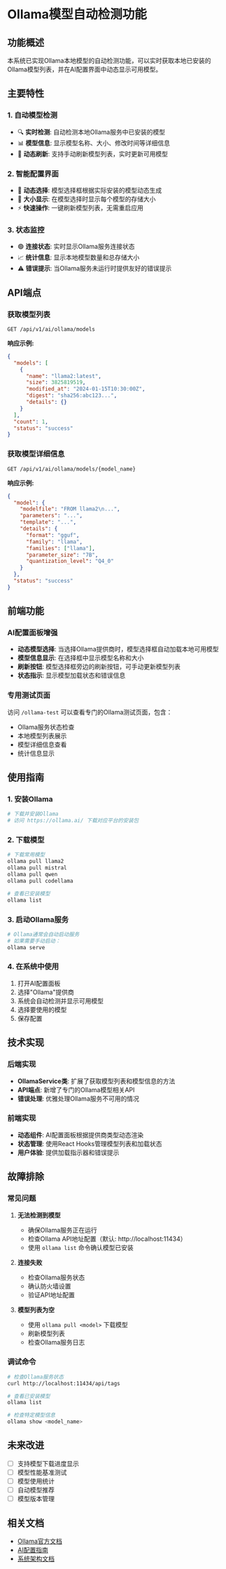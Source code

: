 # Ollama模型自动检测功能

## 功能概述

本系统已实现Ollama本地模型的自动检测功能，可以实时获取本地已安装的Ollama模型列表，并在AI配置界面中动态显示可用模型。

## 主要特性

### 1. 自动模型检测
- 🔍 **实时检测**: 自动检测本地Ollama服务中已安装的模型
- 📊 **模型信息**: 显示模型名称、大小、修改时间等详细信息
- 🔄 **动态刷新**: 支持手动刷新模型列表，实时更新可用模型

### 2. 智能配置界面
- 🎯 **动态选择**: 模型选择框根据实际安装的模型动态生成
- 📏 **大小显示**: 在模型选择时显示每个模型的存储大小
- ⚡ **快速操作**: 一键刷新模型列表，无需重启应用

### 3. 状态监控
- 🟢 **连接状态**: 实时显示Ollama服务连接状态
- 📈 **统计信息**: 显示本地模型数量和总存储大小
- ⚠️ **错误提示**: 当Ollama服务未运行时提供友好的错误提示

## API端点

### 获取模型列表
```
GET /api/v1/ai/ollama/models
```

**响应示例:**
```json
{
  "models": [
    {
      "name": "llama2:latest",
      "size": 3825819519,
      "modified_at": "2024-01-15T10:30:00Z",
      "digest": "sha256:abc123...",
      "details": {}
    }
  ],
  "count": 1,
  "status": "success"
}
```

### 获取模型详细信息
```
GET /api/v1/ai/ollama/models/{model_name}
```

**响应示例:**
```json
{
  "model": {
    "modelfile": "FROM llama2\n...",
    "parameters": "...",
    "template": "...",
    "details": {
      "format": "gguf",
      "family": "llama",
      "families": ["llama"],
      "parameter_size": "7B",
      "quantization_level": "Q4_0"
    }
  },
  "status": "success"
}
```

## 前端功能

### AI配置面板增强
- **动态模型选择**: 当选择Ollama提供商时，模型选择框自动加载本地可用模型
- **模型信息显示**: 在选择框中显示模型名称和大小
- **刷新按钮**: 模型选择框旁边的刷新按钮，可手动更新模型列表
- **状态指示**: 显示模型加载状态和错误信息

### 专用测试页面
访问 `/ollama-test` 可以查看专门的Ollama测试页面，包含：
- Ollama服务状态检查
- 本地模型列表展示
- 模型详细信息查看
- 统计信息显示

## 使用指南

### 1. 安装Ollama
```bash
# 下载并安装Ollama
# 访问 https://ollama.ai/ 下载对应平台的安装包
```

### 2. 下载模型
```bash
# 下载常用模型
ollama pull llama2
ollama pull mistral
ollama pull qwen
ollama pull codellama

# 查看已安装模型
ollama list
```

### 3. 启动Ollama服务
```bash
# Ollama通常会自动启动服务
# 如果需要手动启动：
ollama serve
```

### 4. 在系统中使用
1. 打开AI配置面板
2. 选择"Ollama"提供商
3. 系统会自动检测并显示可用模型
4. 选择要使用的模型
5. 保存配置

## 技术实现

### 后端实现
- **OllamaService类**: 扩展了获取模型列表和模型信息的方法
- **API端点**: 新增了专门的Ollama模型相关API
- **错误处理**: 优雅处理Ollama服务不可用的情况

### 前端实现
- **动态组件**: AI配置面板根据提供商类型动态渲染
- **状态管理**: 使用React Hooks管理模型列表和加载状态
- **用户体验**: 提供加载指示器和错误提示

## 故障排除

### 常见问题

1. **无法检测到模型**
   - 确保Ollama服务正在运行
   - 检查Ollama API地址配置（默认: http://localhost:11434）
   - 使用 `ollama list` 命令确认模型已安装

2. **连接失败**
   - 检查Ollama服务状态
   - 确认防火墙设置
   - 验证API地址配置

3. **模型列表为空**
   - 使用 `ollama pull <model>` 下载模型
   - 刷新模型列表
   - 检查Ollama服务日志

### 调试命令
```bash
# 检查Ollama服务状态
curl http://localhost:11434/api/tags

# 查看已安装模型
ollama list

# 检查特定模型信息
ollama show <model_name>
```

## 未来改进

- [ ] 支持模型下载进度显示
- [ ] 模型性能基准测试
- [ ] 模型使用统计
- [ ] 自动模型推荐
- [ ] 模型版本管理

## 相关文档

- [Ollama官方文档](https://ollama.ai/docs)
- [AI配置指南](./AI功能更新说明.md)
- [系统架构文档](../README.md)
